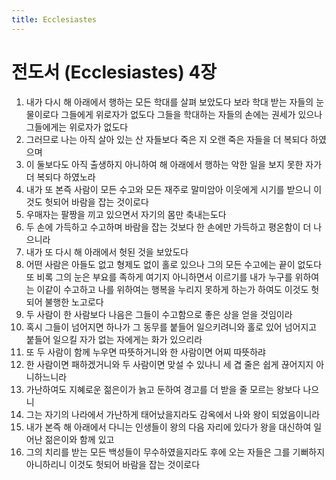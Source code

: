 ```yaml
---
title: Ecclesiastes
---
```


# 전도서 (Ecclesiastes) 4장
1. 내가 다시 해 아래에서 행하는 모든 학대를 살펴 보았도다 보라 학대 받는 자들의 눈물이로다 그들에게 위로자가 없도다 그들을 학대하는 자들의 손에는 권세가 있으나 그들에게는 위로자가 없도다
1. 그러므로 나는 아직 살아 있는 산 자들보다 죽은 지 오랜 죽은 자들을 더 복되다 하였으며
1. 이 둘보다도 아직 출생하지 아니하여 해 아래에서 행하는 악한 일을 보지 못한 자가 더 복되다 하였노라
1. 내가 또 본즉 사람이 모든 수고와 모든 재주로 말미암아 이웃에게 시기를 받으니 이것도 헛되어 바람을 잡는 것이로다
1. 우매자는 팔짱을 끼고 있으면서 자기의 몸만 축내는도다
1. 두 손에 가득하고 수고하며 바람을 잡는 것보다 한 손에만 가득하고 평온함이 더 나으니라
1. 내가 또 다시 해 아래에서 헛된 것을 보았도다
1. 어떤 사람은 아들도 없고 형제도 없이 홀로 있으나 그의 모든 수고에는 끝이 없도다 또 비록 그의 눈은 부요를 족하게 여기지 아니하면서 이르기를 내가 누구를 위하여는 이같이 수고하고 나를 위하여는 행복을 누리지 못하게 하는가 하여도 이것도 헛되어 불행한 노고로다
1. 두 사람이 한 사람보다 나음은 그들이 수고함으로 좋은 상을 얻을 것임이라
1. 혹시 그들이 넘어지면 하나가 그 동무를 붙들어 일으키려니와 홀로 있어 넘어지고 붙들어 일으킬 자가 없는 자에게는 화가 있으리라
1. 또 두 사람이 함께 누우면 따뜻하거니와 한 사람이면 어찌 따뜻하랴
1. 한 사람이면 패하겠거니와 두 사람이면 맞설 수 있나니 세 겹 줄은 쉽게 끊어지지 아니하느니라
1. 가난하여도 지혜로운 젊은이가 늙고 둔하여 경고를 더 받을 줄 모르는 왕보다 나으니
1. 그는 자기의 나라에서 가난하게 태어났을지라도 감옥에서 나와 왕이 되었음이니라
1. 내가 본즉 해 아래에서 다니는 인생들이 왕의 다음 자리에 있다가 왕을 대신하여 일어난 젊은이와 함께 있고
1. 그의 치리를 받는 모든 백성들이 무수하였을지라도 후에 오는 자들은 그를 기뻐하지 아니하리니 이것도 헛되어 바람을 잡는 것이로다
